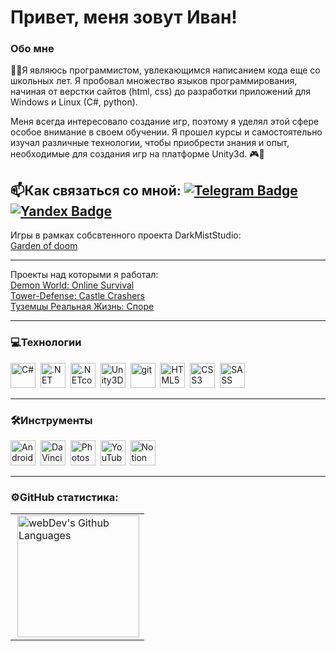# Привет, меня зовут Иван!  

### Обо мне  
👨‍💻Я являюсь программистом, увлекающимся написанием кода еще со школьных лет. Я пробовал множество языков программирования, начиная от верстки сайтов (html, css) до разработки приложений для Windows и Linux (C#, python).

Меня всегда интересовало создание игр, поэтому я уделял этой сфере особое внимание в своем обучении. Я прошел курсы и самостоятельно изучал различные технологии, чтобы приобрести знания и опыт, необходимые для создания игр на платформе Unity3d. 🎮💪

📫Как связаться со мной: [![Telegram Badge](https://img.shields.io/badge/-Astar0th9-blue?style=flat&logo=Telegram&logoColor=white)](https://t.me/Astar0th9) [![Yandex Badge](https://img.shields.io/badge/-Email-red?style=flat&logo=Gmail&logoColor=white)](mailto:astar0th-9@yandex.ru)  
---
Игры в рамках собсвтенного проекта DarkMistStudio:<br>
<a href="https://yandex.ru/games/developer/77700#app=285211">Garden of doom</a><br>

---

Проекты над которыми я работал:<br>
<a href="https://play.google.com/store/apps/details?id=com.demon.world_mmorpg_online_pvp_pve_2d">Demon World: Online Survival</a><br>
<a href="https://play.google.com/store/apps/details?id=com.dobrart.tower.defender">Tower-Defense: Castle Crashers</a><br>
<a href="https://play.google.com/store/apps/details?id=com.DobrArt.TheEvolution">Туземцы Реальная Жизнь: Споре</a>

--- 

### 💻Технологии  
<div align="left">  
  <img src="https://profilinator.rishav.dev/skills-assets/csharp-original.svg" title="C#" alt="C#" height="40"/>&nbsp
  <img src="https://profilinator.rishav.dev/skills-assets/dot-net-original-wordmark.svg" title=".NET" alt=".NET" height="40"/>&nbsp
  <img src="https://profilinator.rishav.dev/skills-assets/dotnetcore.png" title=".NETcore" alt=".NETcore" height="40"/>&nbsp
  <img src="https://profilinator.rishav.dev/skills-assets/unity.png" title="Unity3D" alt="Unity3D" height="40"/>&nbsp
  <img src="https://profilinator.rishav.dev/skills-assets/git-scm-icon.svg" title="git" alt="git" height="40"/>&nbsp
  <img src="https://profilinator.rishav.dev/skills-assets/html5-original-wordmark.svg" title="HTML5" alt="HTML5" height="40"/>&nbsp
  <img src="https://profilinator.rishav.dev/skills-assets/css3-original-wordmark.svg" title="CSS3" alt="CSS3" height="40"/>&nbsp
  <img src="https://profilinator.rishav.dev/skills-assets/sass-original.svg" title="SASS" alt="SASS" height="40"/>&nbsp
</div>  

--- 

### 🛠Инструменты  
<div align="left">  
  <img src="https://profilinator.rishav.dev/skills-assets/android-original-wordmark.svg" title="Android" alt="Android" height="40"/>&nbsp
  <img src="https://upload.wikimedia.org/wikipedia/commons/9/90/DaVinci_Resolve_17_logo.svg" title="DaVinciResolve" alt="DaVinciResolve" height="40"/>&nbsp
  <img src="https://upload.wikimedia.org/wikipedia/commons/a/af/Adobe_Photoshop_CC_icon.svg" title="Photoshop" alt="Photoshop" width="40" height="40"/>&nbsp
  <img src="https://upload.wikimedia.org/wikipedia/commons/0/09/YouTube_full-color_icon_%282017%29.svg" title="YouTube" alt="YouTube" height="40"/>&nbsp
  <img src="https://upload.wikimedia.org/wikipedia/commons/e/e9/Notion-logo.svg" title="Notion" alt="Notion" height="40"/>&nbsp
</div>  

---

### ⚙️GitHub статистика: 
<table>
  <tr>
    <td>
      <img height="195px" align="right" alt="webDev's Github Languages" src="https://github-readme-stats-sigma-five.vercel.app/api/top-langs/?username=Astar0th7&layout=compact&theme=vision-friendly-dark" />
    </td>
  </tr>
</table>
